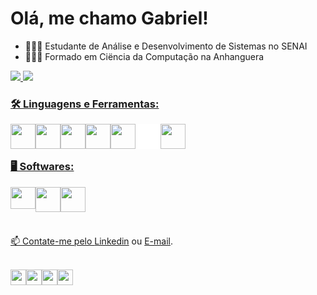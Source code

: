 # Olá, me chamo Gabriel!

- 👨🏻‍💻 Estudante de Análise e Desenvolvimento de Sistemas no SENAI
- 🧑🏻‍🎓 Formado em Ciëncia da Computação na Anhanguera

<div>
  <a href="https://github/ghhausmann">
  <img height="180em" src="https://github-readme-stats.vercel.app/api?username=ghhausmann&show_icons=true&theme=dark&include_all_comits=true&count_private=true"/>
  <img height="180em" src="https://github-readme-stats.vercel.app/api/top-langs/?username=ghhausmann&layout=compact&langs_count=16&theme=dark"/>
<div/>

### 🛠️ Linguagens e Ferramentas:
<div style="display: inline_block">
  <img align="left" height="40" width="40" src="https://cdn.jsdelivr.net/gh/devicons/devicon/icons/c/c-original.svg" />
  <img align="left" height="40" width="40" src="https://cdn.jsdelivr.net/gh/devicons/devicon@latest/icons/go/go-original.svg" />
  <img align="left" height="40" width="40" src="https://cdn.jsdelivr.net/gh/devicons/devicon@latest/icons/microsoftsqlserver/microsoftsqlserver-original.svg" />
  <img align="left" height="40" width="40" src="https://cdn.jsdelivr.net/gh/devicons/devicon@latest/icons/postgresql/postgresql-original.svg" /> 
  <img align="left" height="40" width="40" src="https://cdn.jsdelivr.net/gh/devicons/devicon@latest/icons/git/git-original.svg" /> 
  <img align="left" height="40" width="40" src="https://github.com/Aakarsh-B/trying-repos/blob/master/github.svg" />
  <img align="left" height="40" width="40" src="https://cdn.jsdelivr.net/gh/devicons/devicon@latest/icons/gitlab/gitlab-original.svg" />
</div>

</br>
</br>

### 🖥️ Softwares: 
<div style="display: inline_block">
  <img align="left" height="35" width="40" src="https://cdn.jsdelivr.net/gh/devicons/devicon@latest/icons/vscode/vscode-original.svg" /> 
  <img align="left" height="40" width="40" src="https://cdn.jsdelivr.net/gh/devicons/devicon@latest/icons/clion/clion-original.svg" />   
  <img align="left" height="40" width="40" src="https://cdn.jsdelivr.net/gh/devicons/devicon@latest/icons/pycharm/pycharm-original.svg" />   
</div>

</br>

##

</br>

📫 Contate-me pelo [Linkedin](https://www.linkedin.com/in/Gabriel-Hausmann/) ou [E-mail](mailto:gabrielhausmann@hotmail.com).

</br>

<div>
  <a href="https://www.linkedin.com/in/Gabriel-Hausmann/" target="_blank"><img align="left" height="25" width="25" src="https://www.vectorlogo.zone/logos/linkedin/linkedin-icon.svg" target="_blank"/></a> 
  <a href="https://www.instagram.com/biel.hausmann/" target="_blank"><img align="left" height="25" width="25" src="https://www.vectorlogo.zone/logos/instagram/instagram-icon.svg" target="_blank"></a>
  <a href="https://twitter.com/biel_hausmann" target="_blank"><img align="left" height="25" width="25" src="https://www.vectorlogo.zone/logos/twitter/twitter-official.svg" target="_blank"></a>
  <a href="mailto:gabrielhausmann11@gmail.com"><img align="left" height="25" width="25" src="https://www.vectorlogo.zone/logos/gmail/gmail-icon.svg" target="_blank"></a>
<div/>
  
